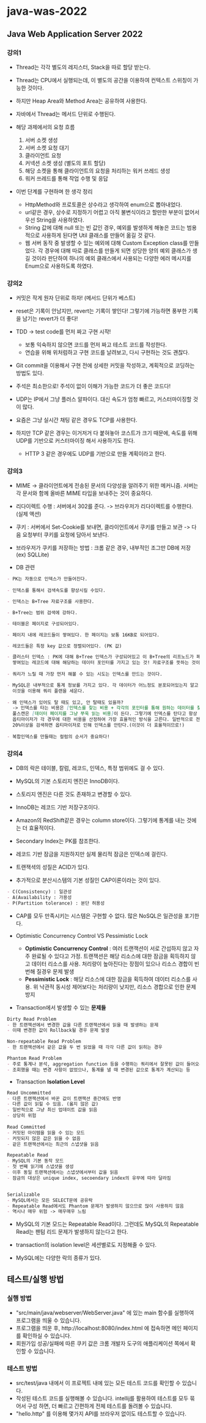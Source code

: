 # java-was-2022

## Java Web Application Server 2022

### 강의1
* Thread는 각각 별도의 레지스터, Stack을 따로 할당 받는다.

* Thread는 CPU에서 실행되는데, 이 별도의 공간을 이용하여 컨텍스트 스위칭이 가능한 것이다.

* 하지만 Heap Area와 Method Area는 공유하여 사용한다.

* 자바에서 Thread는 메서드 단위로 수행된다.

* 해당 과제에서의 요청 흐름 
  1. 서버 소켓 생성
  2. 서버 소켓 요청 대기
  3. 클라이언트 요청
  4. 커넥션 소켓 생성 (별도의 포트 할당)
  5. 해당 소켓을 통해 클라이언트의 요청을 처리하는 워커 쓰레드 생성
  6. 워커 쓰레드를 통해 작업 수행 및 응답

* 이번 단계를 구현하며 한 생각 정리
  * HttpMethod와 프로토콜은 상수라고 생각하여 enum으로 뽑아내었다.
  * url같은 경우, 상수로 지정하기 어렵고 아직 불변식이라고 할만한 부분이 없어서 우선 String을 사용하였다.
  * String 값에 대해 null 또는 빈 값인 경우, 예외를 발생하게 해놓은 코드는 범용적으로 사용하게 된다면 Util 클래스를 만들어 옮길 것 같다.
  * 웹 서버 동작 중 발생할 수 있는 예외에 대해 Custom Exception class를 만들었다. 각 경우에 대해 따로 클래스를 만들게 되면 상당한 양의 예외 클래스가 생길 것이라 판단하여 하나의 예외 클래스에서 사용되는 다양한 에러 메시지를 Enum으로 사용하도록 하였다.

### 강의2
* 커밋은 작게 원자 단위로 하자! (메서드 단위가 베스트)

* reset은 기록이 안남지만, revert는 기록이 쌓인다! 그렇기에 가능하면 풍부한 기록을 남기는 revert가 더 좋다!

* TDD -> test code를 먼저 짜고 구현 시작!
  * 보통 익숙하지 않으면 코드를 먼저 짜고 테스트 코드를 작성한다.
  * 연습을 위해 위처럼하고 구현 코드를 날려보고, 다시 구현하는 것도 괜찮다.

* Git commit을 이용해서 구현 전에 상세한 커밋을 작성하고, 계획적으로 코딩하는 방법도 있다.

* 주석은 최소한으로! 주석이 없이 이해가 가능한 코드가 더 좋은 코드다!

* UDP는 IP에서 그냥 플러스 알파이다. 대신 속도가 엄청 빠르고, 커스터마이징할 것이 많다.

* 요즘은 그냥 실시간 채팅 같은 경우도 TCP를 사용한다.

* 하지만 TCP 같은 경우는 이거저거 다 붙혀놓아 코스트가 크기 때문에, 속도를 위해 UDP를 기반으로 커스터마이징 해서 사용하기도 한다.
  * HTTP 3 같은 경우에도 UDP를 기반으로 만들 계획이라고 한다.

### 강의3
* MIME -> 클라이언트에게 전송된 문서의 다양성을 알려주기 위한 메커니즘. 서버는 각 문서와 함께 올바른 MIME 타입을 보내주는 것이 중요하다.

* 리다이렉트 수행 : 서버에서 302를 준다. -> 브라우저가 리다이렉트를 수행한다.(실제 액션)

* 쿠키 : 서버에서 Set-Cookie를 보내면, 클라이언트에서 쿠키를 만들고 보관 -> 다음 요청부터 쿠키를 요청에 담아서 보낸다.

* 브라우저가 쿠키를 저장하는 방법 : 크롬 같은 경우, 내부적인 조그만 DB에 저장(ex) SQLLite)

* DB 관련
```markdown
- PK는 자동으로 인덱스가 만들어진다.
 
- 인덱스를 통해서 검색속도를 향상시킬 수있다.

- 인덱스는 B+Tree 자료구조를 사용한다.

- B+Tree는 범위 검색에 강하다.

- 테이블은 페이지로 구성되어있다.

- 페이지 내에 레코드들이 쌓여있다. 한 페이지는 보통 16KB로 되어있다.

- 레코드들은 특정 key 값으로 정렬되어있다. (PK 값)

- 클러스터 인덱스 : PK에 대해 B+Tree 인덱스가 구성되어있고 이 B+Tree의 리프노드가 페이지 내에 
  쌓여있는 레코드에 대해 해당하는 데이터 포인터를 가지고 있는 것! 자료구조를 뜻하는 것이 아니다.
  
- 쿼리가 느릴 때 가장 먼저 해볼 수 있는 시도는 인덱스를 만드는 것이다.

- MySQL은 내부적으로 통계 정보를 가지고 있다. 각 데이터가 어느정도 분포되어있는지 알고 있다. 
  이것을 이용해 쿼리 플랜을 세운다.
  
- 왜 인덱스가 있어도 탈 때도 있고, 안 탈때도 있을까? 
  -> 인덱스를 타는 비용은 [인덱스를 찾는 비용 + 각각의 포인터를 통해 원하는 데이터를 찾아가는 비용]이다.
  풀스캔은 [데이터 페이지를 그냥 쭈욱 읽는 비용]이 든다. 그렇기에 인덱스를 탄다고 항상 빠른 것은 아니다!  
  옵티마이저가 각 경우에 대한 비용을 산정하여 가장 효율적인 방식을 고른다. 일반적으로 전체페이지 중 
  20%이상을 검색하면 옵티마이저로 인해 인덱스를 안탄다.(이것이 더 효율적이므로!)
  
- 복합인덱스를 만들때는 컬럼의 순서가 중요하다!
```

### 강의4
* DB의 락은 테이블, 칼럼, 레코드, 인덱스, 특정 범위에도 걸 수 있다.

* MySQL의 기본 스토리지 엔진은 InnoDB이다.

* 스토리지 엔진은 다른 것도 존재하고 변경할 수 있다.

* InnoDB는 레코드 기반 저장구조이다.

* Amazon의 RedShift같은 경우는 column store이다. 그렇기에 통계를 내는 것에는 더 효율적이다.

* Secondary Index는 PK를 참조한다.

* 레코드 기반 잠금을 지원하지만 실제 물리적 잠금은 인덱스에 걸린다.

* 트랜잭셕의 성질은 ACID가 있다.

* 추가적으로 분산시스템의 기본 성질인 CAP이론이라는 것이 있다.
```markdown
- C(Consistency) : 일관성
- A(Availability : 가용성
- P(Partition tolerance) : 분단 허용성
```

* CAP를 모두 만족시키는 시스템은 구현할 수 없다. 많은 NoSQL은 일관성을 포기한다.

* Optimistic Concurrency Control VS Pessimistic Lock
  * **Optimistic Concurrency Control** : 여러 트랜잭션이 서로 간섭하지 않고 자주 완료될 수 있다고 가정. 트랜잭션은 해당 리소스에 대한 잠금을 획득하지 않고 데이터 리소스를 사용. 처리량이 높아진다는 장점이 있으나 리소스 경합이 빈번해 질경우 문제 발생
  * **Pessimistic Lock** : 해당 리소스에 대한 잠금을 획득하여 데이터 리소스를 사용. 위 낙관적 동시성 제어보다는 처리량이 낮지만, 리소스 경합으로 인한 문제 방지

* Transaction에서 발생할 수 있는 **문제들**
```markdown
Dirty Read Problem
- 한 트랜잭션에서 변경한 값을 다른 트랜잭션에서 읽을 때 발생하는 문제
- 이때 변경한 값이 Rollback될 경우 문제 발생

Non-repeatable Read Problem
- 한 트랜잭션에서 같은 값을 두 번 읽었을 때 각각 다른 값이 읽히는 경우

Phantom Read Problem
- 주로 통계나 분석, aggregation function 등을 수행하는 쿼리에서 잘못된 값이 들어오는 경우
- 조회했을 때는 변경 사항이 없었으나, 통계를 낼 때 변경된 값으로 통계가 계산되는 등
```

* Transaction **Isolation Level**
```markdown
Read Uncommitted
- 다른 트랜잭션에서 바꾼 값이 트랜잭션 중간에도 반영
- 다른 값이 읽힐 수 있음. (옳지 않은 값)
- 일반적으로 그냥 최신 업데이트 값을 읽음
- 상당히 위험 
  
Read Committed
- 커밋된 아이템을 읽을 수 있는 모드
- 커밋되지 않은 값은 읽을 수 없음
- 같은 트랜잭션에서는 최근의 스냅샷을 읽음

Repeatable Read
- MySQL의 기본 동작 모드
- 첫 번째 읽기에 스냅샷을 생성
- 이후 동일 트랜잭션에서는 스냅샷에서부터 값을 읽음
- 잠금의 대상은 unique index, secoendary index의 유무에 따라 달라짐


Serializable
- MySQL에서는 모든 SELECT문에 공유락
- Repeatable Read에서도 Phantom 문제가 발생하지 않으므로 많이 사용하지 않음
- 역시나 매우 위험 -> 매우매우 느림
```

* MySQL의 기본 모드는 Repeatable Read이다. 그런데도 MySQL의 Repeatable Read는 팬텀 리드 문제가 발생하지 않는다고 한다.

* transaction의 isolation level은 세션별로도 지정해줄 수 있다.

* MySQL에는 다양한 락의 종류가 있다.

## 테스트/실행 방법
### 실행 방법
* "src/main/java/webserver/WebServer.java" 에 있는 main 함수를 실행하여 프로그램을 띄울 수 있습니다.
* 프로그램을 띄운 후, http://localhost:8080/index.html 에 접속하면 메인 페이지를 확인하실 수 있습니다. 
* 회원가입 성공/실패에 따른 쿠키 값은 크롬 개발자 도구의 애플리케이션 쪽에서 확인할 수 있습니다.

### 테스트 방법
* src/test/java 내에서 이 프로젝트 내에 있는 모든 테스트 코드를 확인할 수 있습니다.
* 작성된 테스트 코드를 실행해볼 수 있습니다. intellij를 활용하여 테스트를 모두 묶어서 구성 하면, 더 빠르고 간편하게 전체 테스트를 돌려볼 수 있습니다.
* "hello.http" 를 이용해 몇가지 API를 브라우저 없이도 테스트할 수 있습니다.